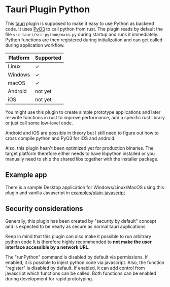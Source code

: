 # Tauri Plugin Python

This [tauri](https://v2.tauri.app/) plugin is supposed to make it easy to use Python as backend code.
It uses [PyO3](https://pyo3.rs) to call python from rust.
The plugin reads by default the file `src-tauri/src-python/main.py` during 
startup and runs it immediately. Python functions are then registered during initialization 
and can get called during application workflow.


| Platform | Supported |
| -------- | --------- |
| Linux    | ✓         |
| Windows  | ✓         |
| macOS    | ✓         |
| Android  | not yet   |
| iOS      | not yet   |


You might use this plugin to create simple prototype applications
and later re-write functions in rust to improve
performance, add a specific rust library or just call some 
low-level code.

Android and iOS are possible in theory but I still need to figure out how to 
cross compile python and PyO3 for iOS and android.

Also, this plugin hasn't been optimized yet for production binaries. 
The target platform therefore either needs to have libpython installed 
or you manually need to ship the shared libs together with the installer package.

## Example app

There is a sample Desktop application for Windows/Linux/MacOS using this plugin and vanilla 
Javascript in [examples/plain-javascript](https://github.com/marcomq/tauri-plugin-python/tree/main/examples/plain-javascript)

## Security considerations
Generally, this plugin has been created by "security by default" concept and is
expected to be nearly as secure as normal tauri applications.

Keep in mind that this plugin can also make it possible to run arbitrary python code
It is therefore highly recommended to **not make the user interface accessible by a network URL**. 

The "runPython" command is disabled by default via permissions. If enabled, it is possible to 
inject python code via javascript.
Also, the function "register" is disabled by default. If enabled, it can 
add control from javascript which functions can be called.
Both functions can be enabled during development for rapid prototyping.

